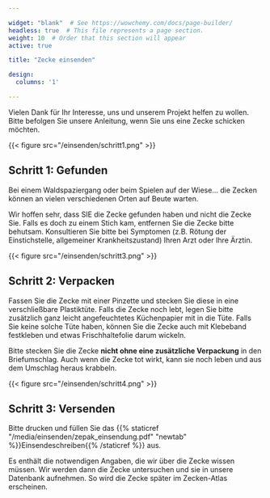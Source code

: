 ```yaml
---

widget: "blank"  # See https://wowchemy.com/docs/page-builder/
headless: true  # This file represents a page section.
weight: 10  # Order that this section will appear
active: true

title: "Zecke einsenden"

design:
  columns: '1'

---
```


Vielen Dank für Ihr Interesse, uns und unserem Projekt helfen zu wollen. Bitte befolgen Sie unsere Anleitung, wenn Sie uns eine Zecke schicken möchten.

<div class="row">

<div class="col-md">

{{< figure src="/einsenden/schritt1.png" >}}

## Schritt 1: Gefunden

Bei einem Waldspaziergang oder beim Spielen auf der Wiese... die Zecken können an vielen verschiedenen
Orten auf Beute warten.

Wir hoffen sehr, dass SIE die Zecke gefunden haben und nicht die Zecke Sie. Falls
es doch zu einem Stich kam, entfernen Sie die Zecke bitte behutsam. Konsultieren Sie bitte bei Symptomen
(z.B. Rötung der Einstichstelle, allgemeiner Krankheitszustand) Ihren Arzt oder Ihre Ärztin.
</div>

<div class="col-md">

{{< figure src="/einsenden/schritt3.png" >}}

## Schritt 2: Verpacken

Fassen Sie die Zecke mit einer Pinzette und stecken Sie diese in eine verschließbare Plastiktüte.
Falls die Zecke noch lebt, legen Sie bitte zusätzlich ganz leicht angefeuchtetes Küchenpapier mit in die Tüte.
Falls Sie keine solche Tüte haben, können Sie die Zecke auch mit Klebeband festkleben und etwas Frischhaltefolie darum wickeln.

Bitte stecken Sie die Zecke **nicht ohne eine zusätzliche Verpackung** in den Briefumschlag. Auch wenn die
Zecke tot wirkt, kann sie noch leben und aus dem Umschlag heraus krabbeln.
</div>
  
<div class="col-md">

{{< figure src="/einsenden/schritt4.png" >}}

## Schritt 3: Versenden

Bitte drucken und füllen Sie das {{% staticref "/media/einsenden/zepak_einsendung.pdf" "newtab" %}}Einsendeschreiben{{% /staticref %}} aus. 

Es enthält die notwendigen Angaben, die wir über die Zecke wissen müssen. Wir werden dann die Zecke untersuchen
und sie in unsere Datenbank aufnehmen. So wird die Zecke später im Zecken-Atlas erscheinen.
</div>

</div>
